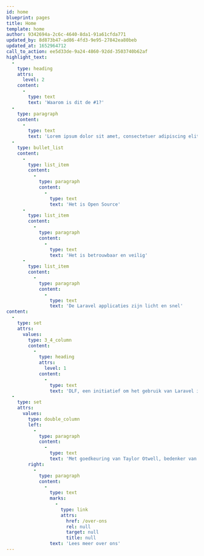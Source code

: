 ```yaml
---
id: home
blueprint: pages
title: Home
template: home
author: 9342694a-2c6c-4640-8da1-91a61cfda771
updated_by: 8d873b47-ad86-4fd3-9e95-27842ea80beb
updated_at: 1652964712
call_to_action: ee5d33de-9a24-4860-92dd-3503740b62af
highlight_text:
  -
    type: heading
    attrs:
      level: 2
    content:
      -
        type: text
        text: 'Waarom is dit de #1?'
  -
    type: paragraph
    content:
      -
        type: text
        text: 'Lorem ipsum dolor sit amet, consectetuer adipiscing elit. Aenean commodo ligula eget dolor. Aenean massa. Cum sociis. In enim justo, rhoncus ut, imperdiet a, venenatis vitae, justo. Nullam dictum felis eu pede mollis pretium. Integer tincidunt. Cras dapibus.'
  -
    type: bullet_list
    content:
      -
        type: list_item
        content:
          -
            type: paragraph
            content:
              -
                type: text
                text: 'Het is Open Source'
      -
        type: list_item
        content:
          -
            type: paragraph
            content:
              -
                type: text
                text: 'Het is betrouwbaar en veilig'
      -
        type: list_item
        content:
          -
            type: paragraph
            content:
              -
                type: text
                text: 'De Laravel applicaties zijn licht en snel'
content:
  -
    type: set
    attrs:
      values:
        type: 3_4_column
        content:
          -
            type: heading
            attrs:
              level: 1
            content:
              -
                type: text
                text: 'DLF, een initiatief om het gebruik van Laravel in Nederland verder te professionaliseren.'
  -
    type: set
    attrs:
      values:
        type: double_column
        left:
          -
            type: paragraph
            content:
              -
                type: text
                text: 'Met goedkeuring van Taylor Otwell, bedenker van het Laravel Framework, heeft een zevental bedrijven het initiatief genomen om het gebruik van Laravel in Nederland verder te professionaliseren. In juni 2019 is daarom de Dutch Laravel Foundation opgericht.'
        right:
          -
            type: paragraph
            content:
              -
                type: text
                marks:
                  -
                    type: link
                    attrs:
                      href: /over-ons
                      rel: null
                      target: null
                      title: null
                text: 'Lees meer over ons'
---
```

